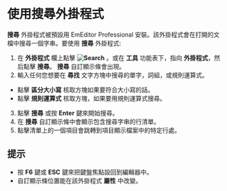 # 使用搜尋外掛程式

**搜尋** 外掛程式被預設用 EmEditor Professional 安裝。該外掛程式會在打開的文檔中搜尋一個字串。要使用 **搜尋** 外掛程式:

1. 在 **外掛程式** 欄上點擊 **![Search](../../images/plugin_search..png)** 。或在 **工具** 功能表下，指向 **外掛程式**，然后點擊 **搜尋**。 **搜尋** 自訂顯示條會出現。
2. 輸入任何您想要在 **尋找** 文字方塊中搜尋的單字，詞組，或規則運算式。

- 點擊 **區分大小寫** 核取方塊如果要符合大小寫的話。
- 點擊 **規則運算式** 核取方塊，如果要用規則運算式搜尋。
3. 點擊 **搜尋** 或按 **Enter** 鍵來開始搜尋。
4. 在 **搜尋** 自訂顯示條中會顯示包含搜尋字串的行清單。
5. 點擊清單上的一個項目會跳轉到項目顯示檔案中的特定行處。

## 提示

- 按 **F6** 鍵或 **ESC** 鍵來把鍵盤焦點設回到編輯器中。
- 自訂顯示條位置能在該外掛程式 **屬性** 中改變。
